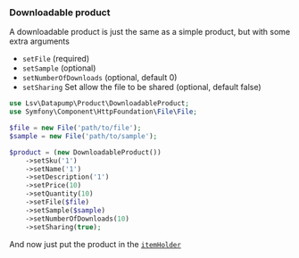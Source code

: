 ### Downloadable product

A downloadable product is just the same as a simple product, but with some extra arguments

* `setFile` (required)
* `setSample` (optional)
* `setNumberOfDownloads` (optional, default 0)
* `setSharing` Set allow the file to be shared (optional, default false)

```php
use Lsv\Datapump\Product\DownloadableProduct;
use Symfony\Component\HttpFoundation\File\File;

$file = new File('path/to/file');
$sample = new File('path/to/sample');

$product = (new DownloadableProduct())
    ->setSku('1')
    ->setName('1')
    ->setDescription('1')
    ->setPrice(10)
    ->setQuantity(10)
    ->setFile($file)
    ->setSample($sample)
    ->setNumberOfDownloads(10)
    ->setSharing(true);
```

And now just put the product in the [`itemHolder`](itemholder.md)
